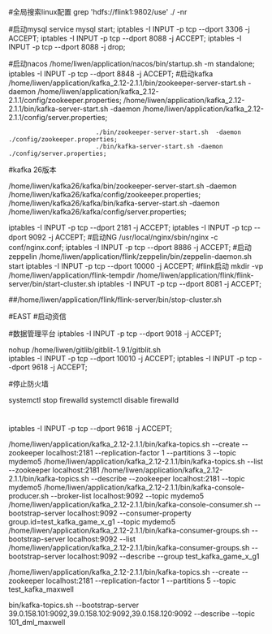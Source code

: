 
#全局搜索linux配置
 grep   'hdfs://flink1:9802/use' ./ -nr

#启动mysql
service mysql start;
iptables -I INPUT -p tcp --dport 3306 -j ACCEPT;
iptables -I INPUT -p tcp --dport 8088 -j ACCEPT;
iptables -I INPUT -p tcp --dport 8088 -j drop;


#启动nacos
/home/liwen/application/nacos/bin/startup.sh -m standalone;
iptables -I INPUT -p tcp --dport 8848 -j ACCEPT;
                            #启动kafka
                            /home/liwen/application/kafka_2.12-2.1.1/bin/zookeeper-server-start.sh  -daemon /home/liwen/application/kafka_2.12-2.1.1/config/zookeeper.properties;
                            /home/liwen/application/kafka_2.12-2.1.1/bin/kafka-server-start.sh -daemon  /home/liwen/application/kafka_2.12-2.1.1/config/server.properties;
                            
                            
                            ./bin/zookeeper-server-start.sh  -daemon ./config/zookeeper.properties;
                            ./bin/kafka-server-start.sh -daemon  ./config/server.properties;

#kafka 26版本

/home/liwen/kafka26/kafka/bin/zookeeper-server-start.sh  -daemon /home/liwen/kafka26/kafka/config/zookeeper.properties;
/home/liwen/kafka26/kafka/bin/kafka-server-start.sh -daemon  /home/liwen/kafka26/kafka/config/server.properties;

iptables -I INPUT -p tcp --dport 2181 -j ACCEPT;
iptables -I INPUT -p tcp --dport 9092 -j ACCEPT;
#启动NG
/usr/local/nginx/sbin/nginx -c conf/nginx.conf;
iptables -I INPUT -p tcp --dport 8886 -j ACCEPT;
#启动zeppelin
/home/liwen/application/flink/zeppelin/bin/zeppelin-daemon.sh start 
iptables -I INPUT -p tcp --dport 10000 -j ACCEPT;
#flink启动
mkdir -vp /home/liwen/application/flink-tempdir
/home/liwen/application/flink/flink-server/bin/start-cluster.sh 
iptables -I INPUT -p tcp --dport 8081 -j ACCEPT;

##/home/liwen/application/flink/flink-server/bin/stop-cluster.sh

#EAST
#启动资信

#数据管理平台
iptables -I INPUT -p tcp --dport 9018 -j ACCEPT;


nohup /home/liwen/gitlib/gitblit-1.9.1/gitblit.sh  
iptables -I INPUT -p tcp --dport 10010 -j ACCEPT;
iptables -I INPUT -p tcp --dport 9618 -j ACCEPT;



#停止防火墙

systemctl stop firewalld
systemctl disable firewalld

#

iptables -I INPUT -p tcp --dport 9618 -j ACCEPT;


 /home/liwen/application/kafka_2.12-2.1.1/bin/kafka-topics.sh --create --zookeeper localhost:2181 --replication-factor 1 --partitions 3 --topic mydemo5
/home/liwen/application/kafka_2.12-2.1.1/bin/kafka-topics.sh --list --zookeeper localhost:2181
/home/liwen/application/kafka_2.12-2.1.1/bin/kafka-topics.sh --describe --zookeeper localhost:2181 --topic mydemo5
/home/liwen/application/kafka_2.12-2.1.1/bin/kafka-console-producer.sh --broker-list localhost:9092 --topic mydemo5
/home/liwen/application/kafka_2.12-2.1.1/bin/kafka-console-consumer.sh --bootstrap-server localhost:9092 --consumer-property group.id=test_kafka_game_x_g1 --topic mydemo5
/home/liwen/application/kafka_2.12-2.1.1/bin/kafka-consumer-groups.sh --bootstrap-server localhost:9092 --list  
/home/liwen/application/kafka_2.12-2.1.1/bin/kafka-consumer-groups.sh --bootstrap-server localhost:9092 --describe --group  test_kafka_game_x_g1






 /home/liwen/application/kafka_2.12-2.1.1/bin/kafka-topics.sh --create --zookeeper localhost:2181 --replication-factor 1 --partitions 5 --topic test_kafka_maxwell



bin/kafka-topics.sh --bootstrap-server  39.0.158.101:9092,39.0.158.102:9092,39.0.158.120:9092 --describe --topic 101_dml_maxwell
